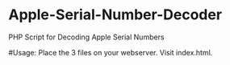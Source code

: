 # Apple-Serial-Number-Decoder
PHP Script for Decoding Apple Serial Numbers

#Usage:
Place the 3 files on your webserver. Visit index.html.
